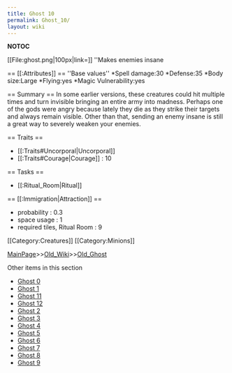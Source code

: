 ```yaml
---
title: Ghost 10
permalink: Ghost_10/
layout: wiki
---
```

__NOTOC__

[[File:ghost.png|100px|link=]] ''Makes enemies insane

== [[:Attributes]] ==
''Base values''
*Spell damage:30
*Defense:35
*Body size:Large
*Flying:yes
*Magic Vulnerability:yes

== Summary ==
In some earlier versions, these creatures could hit multiple times and turn invisible bringing an entire army into madness. Perhaps one of the gods were angry because lately they die as they strike their targets and always remain visible. Other than that, sending an enemy insane is still a great way to severely weaken your enemies.

== Traits ==
* [[:Traits#Uncorporal|Uncorporal]]
* [[:Traits#Courage|Courage]] : 10

== Tasks ==
* [[:Ritual_Room|Ritual]]

== [[:Immigration|Attraction]] ==
* probability : 0.3
* space usage : 1
* required tiles, Ritual Room : 9

[[Category:Creatures]]
[[Category:Minions]]

[MainPage](/keeperrl_wiki/ "wikilink")>>[Old_Wiki](/keeperrl_wiki/Old_Wiki "wikilink")>>[Old_Ghost](/keeperrl_wiki/Old_Ghost "wikilink")

Other items in this section
-    [Ghost 0](/keeperrl_wiki/Ghost_0 "wikilink")
-    [Ghost 1](/keeperrl_wiki/Ghost_1 "wikilink")
-    [Ghost 11](/keeperrl_wiki/Ghost_11 "wikilink")
-    [Ghost 12](/keeperrl_wiki/Ghost_12 "wikilink")
-    [Ghost 2](/keeperrl_wiki/Ghost_2 "wikilink")
-    [Ghost 3](/keeperrl_wiki/Ghost_3 "wikilink")
-    [Ghost 4](/keeperrl_wiki/Ghost_4 "wikilink")
-    [Ghost 5](/keeperrl_wiki/Ghost_5 "wikilink")
-    [Ghost 6](/keeperrl_wiki/Ghost_6 "wikilink")
-    [Ghost 7](/keeperrl_wiki/Ghost_7 "wikilink")
-    [Ghost 8](/keeperrl_wiki/Ghost_8 "wikilink")
-    [Ghost 9](/keeperrl_wiki/Ghost_9 "wikilink")
